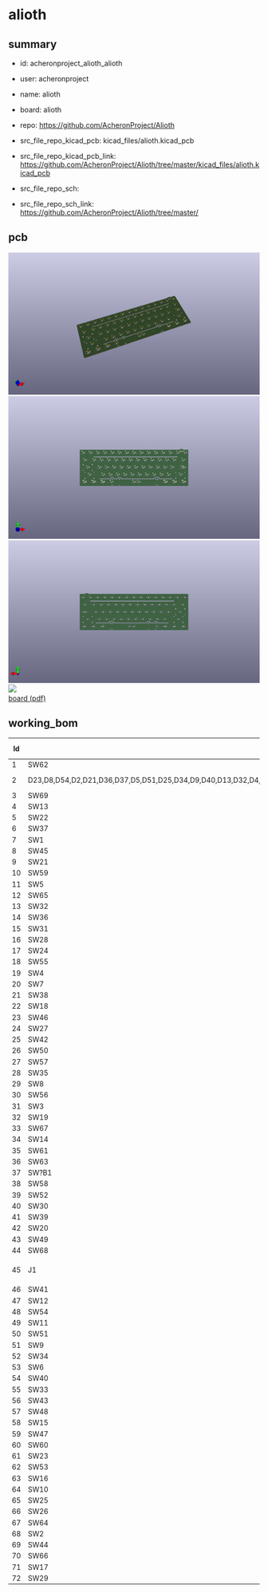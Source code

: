 # alioth
 
## summary 
* id: acheronproject_alioth_alioth
* user: acheronproject
* name: alioth
* board: alioth
* repo: https://github.com/AcheronProject/Alioth
* src_file_repo_kicad_pcb: kicad_files/alioth.kicad_pcb
* src_file_repo_kicad_pcb_link: https://github.com/AcheronProject/Alioth/tree/master/kicad_files/alioth.kicad_pcb


* src_file_repo_sch: 
* src_file_repo_sch_link: https://github.com/AcheronProject/Alioth/tree/master/


## pcb  
![](working_3d_600.png) 
![](working_3d_front_600.png)  
![](working_3d_back_600.png)  
![](working_600.png)  
[board (pdf)](working.pdf)  

## working_bom
| Id | Designator | Footprint | Quantity | Designation | Supplier and ref |  | None | 
| --- | --- | --- | --- | --- | --- | --- | --- | 
| 1 | SW62 | MX125 | 1 | RCTRL |  |  | [''] | 
| 2 | D23,D8,D54,D2,D21,D36,D37,D5,D51,D25,D34,D9,D40,D13,D32,D4,D22,D59,D16,D62,D26,D60,D53,D43,D55,D19,D27,D58,D38,D35,D17,D24,D33,D52,D44,D12,D31,D6,D39,D1,D46,D45,D61,D48,D18,D7,D28,D15,D29,D20,D11,D14,D41,D30,D3,D49,D56,D57,D47,D10,D50,D42 | D_SOD-123 | 62 | 1N4148W |  |  | [''] | 
| 3 | SW69 | MX150 | 1 | RCTRL |  |  | [''] | 
| 4 | SW13 | MX100 | 1 | PLUS |  |  | [''] | 
| 5 | SW22 | MX100 | 1 | Y |  |  | [''] | 
| 6 | SW37 | MX100 | 1 | J |  |  | [''] | 
| 7 | SW1 | MX100 | 1 | ESC |  |  | [''] | 
| 8 | SW45 | MX100 | 1 | Z |  |  | [''] | 
| 9 | SW21 | MX100 | 1 | T |  |  | [''] | 
| 10 | SW59 | MX125 | 1 | RALT |  |  | [''] | 
| 11 | SW5 | MX100 | 1 | 4 |  |  | [''] | 
| 12 | SW65 | MX150 | 1 | LALT |  |  | [''] | 
| 13 | SW32 | MX100 | 1 | S |  |  | [''] | 
| 14 | SW36 | MX100 | 1 | H |  |  | [''] | 
| 15 | SW31 | MX100 | 1 | A |  |  | [''] | 
| 16 | SW28 | MX100 | 1 | RBRKT |  |  | [''] | 
| 17 | SW24 | MX100 | 1 | I |  |  | [''] | 
| 18 | SW55 | MX125 | 1 | LCTRL |  |  | [''] | 
| 19 | SW4 | MX100 | 1 | 3 |  |  | [''] | 
| 20 | SW7 | MX100 | 1 | 6 |  |  | [''] | 
| 21 | SW38 | MX100 | 1 | K |  |  | [''] | 
| 22 | SW18 | MX100 | 1 | W |  |  | [''] | 
| 23 | SW46 | MX100 | 1 | X |  |  | [''] | 
| 24 | SW27 | MX100 | 1 | LBRKT |  |  | [''] | 
| 25 | SW42 | MX225R | 1 | ENTER |  |  | [''] | 
| 26 | SW50 | MX100 | 1 | M |  |  | [''] | 
| 27 | SW57 | MX125 | 1 | LALT |  |  | [''] | 
| 28 | SW35 | MX100 | 1 | G |  |  | [''] | 
| 29 | SW8 | MX100 | 1 | 7 |  |  | [''] | 
| 30 | SW56 | MX125 | 1 | LWIN |  |  | [''] | 
| 31 | SW3 | MX100 | 1 | 2 |  |  | [''] | 
| 32 | SW19 | MX100 | 1 | E |  |  | [''] | 
| 33 | SW67 | MX150 | 1 | RALT |  |  | [''] | 
| 34 | SW14 | MX100 | 1 | LBKSP |  |  | [''] | 
| 35 | SW61 | MX125 | 1 | FN |  |  | [''] | 
| 36 | SW63 | MX150 | 1 | LCTRL |  |  | [''] | 
| 37 | SW?B1 | MX100 | 1 | B |  |  | [''] | 
| 38 | SW58 | MX625R | 1 | SPACE |  |  | [''] | 
| 39 | SW52 | MX100 | 1 | DOT |  |  | [''] | 
| 40 | SW30 | MX175 | 1 | CAPS |  |  | [''] | 
| 41 | SW39 | MX100 | 1 | L |  |  | [''] | 
| 42 | SW20 | MX100 | 1 | R |  |  | [''] | 
| 43 | SW49 | MX100 | 1 | N |  |  | [''] | 
| 44 | SW68 | MX100 | 1 | RWIN |  |  | [''] | 
| 45 | J1 | TYPE-C-31-M-12 | 1 | TYPE-C-31-M12_13 |  |  | [''] | 
| 46 | SW41 | MX100 | 1 | APOST |  |  | [''] | 
| 47 | SW12 | MX100 | 1 | MINUS |  |  | [''] | 
| 48 | SW54 | MX275 | 1 | RSHFT |  |  | [''] | 
| 49 | SW11 | MX100 | 1 | 0 |  |  | [''] | 
| 50 | SW51 | MX100 | 1 | COMMA |  |  | [''] | 
| 51 | SW9 | MX100 | 1 | 8 |  |  | [''] | 
| 52 | SW34 | MX100 | 1 | F |  |  | [''] | 
| 53 | SW6 | MX100 | 1 | 5 |  |  | [''] | 
| 54 | SW40 | MX100 | 1 | QUOTE |  |  | [''] | 
| 55 | SW33 | MX100 | 1 | D |  |  | [''] | 
| 56 | SW43 | MX125 | 1 | STEPPED |  |  | [''] | 
| 57 | SW48 | MX100 | 1 | V |  |  | [''] | 
| 58 | SW15 | MX100 | 1 | RBKSP |  |  | [''] | 
| 59 | SW47 | MX100 | 1 | C |  |  | [''] | 
| 60 | SW60 | MX125 | 1 | RWIN |  |  | [''] | 
| 61 | SW23 | MX100 | 1 | U |  |  | [''] | 
| 62 | SW53 | MX100 | 1 | SLASH |  |  | [''] | 
| 63 | SW16 | MX150 | 1 | TAB |  |  | [''] | 
| 64 | SW10 | MX100 | 1 | 9 |  |  | [''] | 
| 65 | SW25 | MX100 | 1 | O |  |  | [''] | 
| 66 | SW26 | MX100 | 1 | P |  |  | [''] | 
| 67 | SW64 | MX100 | 1 | LWIN |  |  | [''] | 
| 68 | SW2 | MX100 | 1 | 1 |  |  | [''] | 
| 69 | SW44 | MX225 | 1 | LSHFT |  |  | [''] | 
| 70 | SW66 | MX700R | 1 | SPACE |  |  | [''] | 
| 71 | SW17 | MX100 | 1 | Q |  |  | [''] | 
| 72 | SW29 | MX150 | 1 | BKSLSH |  |  | [''] | 



